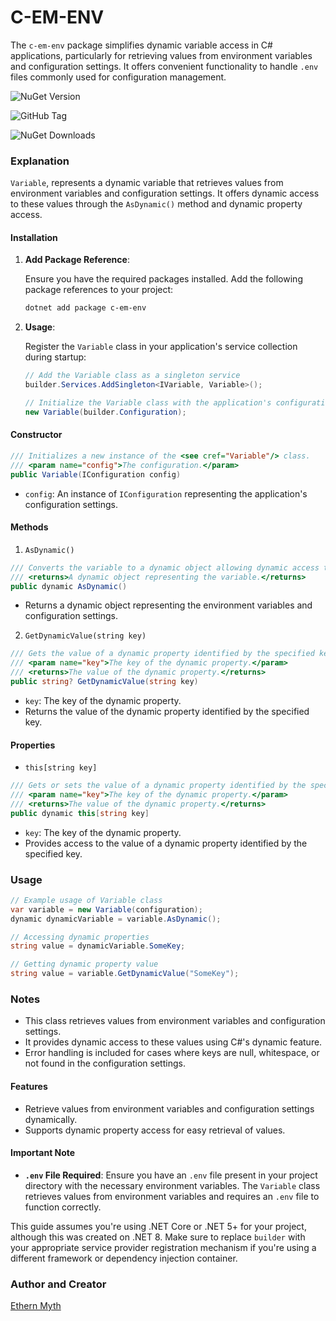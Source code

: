# C-EM-ENV

The `c-em-env` package simplifies dynamic variable access in C# applications, particularly for retrieving values from environment variables and configuration settings. It offers convenient functionality to handle `.env` files commonly used for configuration management.

![NuGet Version](https://img.shields.io/nuget/v/c-em-env)

![GitHub Tag](https://img.shields.io/github/v/tag/ethern-myth/c-em-env)

![NuGet Downloads](https://img.shields.io/nuget/dt/c-em-env)


### Explanation

`Variable`, represents a dynamic variable that retrieves values from environment variables and configuration settings. It offers dynamic access to these values through the `AsDynamic()` method and dynamic property access.

#### Installation

1. **Add Package Reference**:

   Ensure you have the required packages installed. Add the following package references to your project:

   ```bash
   dotnet add package c-em-env
   ```

2. **Usage**:

   Register the `Variable` class in your application's service collection during startup:

   ```csharp
   // Add the Variable class as a singleton service
   builder.Services.AddSingleton<IVariable, Variable>();

   // Initialize the Variable class with the application's configuration
   new Variable(builder.Configuration);
   ```

#### Constructor

```csharp
/// Initializes a new instance of the <see cref="Variable"/> class.
/// <param name="config">The configuration.</param>
public Variable(IConfiguration config)
```

- `config`: An instance of `IConfiguration` representing the application's configuration settings.

#### Methods

1. `AsDynamic()`

```csharp
/// Converts the variable to a dynamic object allowing dynamic access to environment variables and configuration settings.
/// <returns>A dynamic object representing the variable.</returns>
public dynamic AsDynamic()
```

- Returns a dynamic object representing the environment variables and configuration settings.

2. `GetDynamicValue(string key)`

```csharp
/// Gets the value of a dynamic property identified by the specified key.
/// <param name="key">The key of the dynamic property.</param>
/// <returns>The value of the dynamic property.</returns>
public string? GetDynamicValue(string key)
```

- `key`: The key of the dynamic property.
- Returns the value of the dynamic property identified by the specified key.

#### Properties

- `this[string key]`

```csharp
/// Gets or sets the value of a dynamic property identified by the specified key.
/// <param name="key">The key of the dynamic property.</param>
/// <returns>The value of the dynamic property.</returns>
public dynamic this[string key]
```

- `key`: The key of the dynamic property.
- Provides access to the value of a dynamic property identified by the specified key.

### Usage

```csharp
// Example usage of Variable class
var variable = new Variable(configuration);
dynamic dynamicVariable = variable.AsDynamic();

// Accessing dynamic properties
string value = dynamicVariable.SomeKey;

// Getting dynamic property value
string value = variable.GetDynamicValue("SomeKey");
```

### Notes

- This class retrieves values from environment variables and configuration settings.
- It provides dynamic access to these values using C#'s dynamic feature.
- Error handling is included for cases where keys are null, whitespace, or not found in the configuration settings.

#### Features

- Retrieve values from environment variables and configuration settings dynamically.
- Supports dynamic property access for easy retrieval of values.

#### Important Note

- **`.env` File Required**: Ensure you have an `.env` file present in your project directory with the necessary environment variables. The `Variable` class retrieves values from environment variables and requires an `.env` file to function correctly.

This guide assumes you're using .NET Core or .NET 5+ for your project, although this was created on .NET 8. Make sure to replace `builder` with your appropriate service provider registration mechanism if you're using a different framework or dependency injection container.


### Author and Creator

[Ethern Myth](http://www.github.com/ethern-myth)
